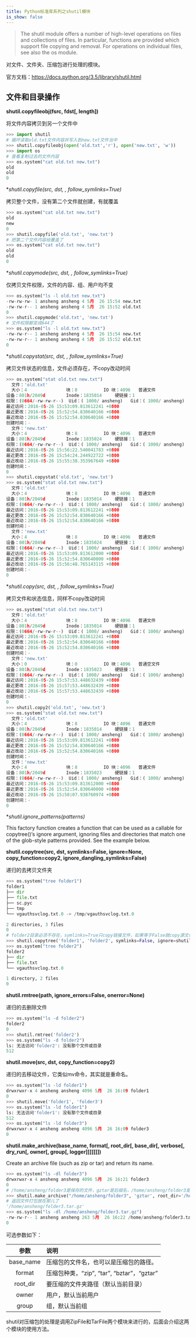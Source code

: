 ```yaml
---
title: Python标准库系列之shutil模块
is_show: false
---
```


> The shutil module offers a number of high-level operations on files and collections of files. In particular, functions are provided which support file copying and removal. For operations on individual files, see also the os module.

对文件、文件夹、压缩包进行处理的模块。

官方文档：https://docs.python.org/3.5/library/shutil.html

## 文件和目录操作

**shutil.copyfileobj(fsrc, fdst[, length])**

将文件内容拷贝到另一个文件中

```python
>>> import shutil
# 循环读取old.txt文件内容并写入到new.txt文件当中
>>> shutil.copyfileobj(open('old.txt','r'), open('new.txt', 'w'))
>>> import os
# 查看复制过去的文件内容
>>> os.system("cat old.txt new.txt") 
old
old
0
```

**shutil.copyfile(src, dst, *, follow_symlinks=True)**

拷贝整个文件，没有第二个文件就创建，有就覆盖

```python
>>> os.system("cat old.txt new.txt")
old
new
0
>>> shutil.copyfile('old.txt', 'new.txt')
# 把第二个文件内容给覆盖了
>>> os.system("cat old.txt new.txt")     
old
old
0
```

**shutil.copymode(src, dst, *, follow_symlinks=True)**

仅拷贝文件权限，文件的内容、组、用户均不变

```python
>>> os.system("ls -l old.txt new.txt")    
-rw-rw-rw- 1 ansheng ansheng 4 5月  26 15:54 new.txt
-rw-rw-r-- 1 ansheng ansheng 4 5月  26 15:52 old.txt
0
>>> shutil.copymode('old.txt', 'new.txt')
# 文件权限都变成644了
>>> os.system("ls -l old.txt new.txt")   
-rw-rw-r-- 1 ansheng ansheng 4 5月  26 15:54 new.txt
-rw-rw-r-- 1 ansheng ansheng 4 5月  26 15:52 old.txt
0
```

**shutil.copystat(src, dst, *, follow_symlinks=True)**

拷贝文件状态的信息，文件必须存在，不copy改动时间

```python
>>> os.system("stat old.txt new.txt")  
  文件：'old.txt'
  大小：4               块：8          IO 块：4096   普通文件
设备：801h/2049d        Inode：1835014     硬链接：1
权限：(0664/-rw-rw-r--)  Uid：( 1000/ ansheng)   Gid：( 1000/ ansheng)
最近访问：2016-05-26 15:53:09.813612241 +0800
最近更改：2016-05-26 15:52:54.830640166 +0800
最近改动：2016-05-26 15:52:54.830640166 +0800
创建时间：-
  文件：'new.txt'
  大小：4               块：8          IO 块：4096   普通文件
设备：801h/2049d        Inode：1835024     硬链接：1
权限：(0664/-rw-rw-r--)  Uid：( 1000/ ansheng)   Gid：( 1000/ ansheng)
最近访问：2016-05-26 15:56:22.540041783 +0800
最近更改：2016-05-26 15:54:24.244922722 +0800
最近改动：2016-05-26 15:55:38.353967649 +0800
创建时间：-
0
>>> shutil.copystat('old.txt', 'new.txt')
>>> os.system("stat old.txt new.txt")    
  文件：'old.txt'
  大小：4               块：8          IO 块：4096   普通文件
设备：801h/2049d        Inode：1835014     硬链接：1
权限：(0664/-rw-rw-r--)  Uid：( 1000/ ansheng)   Gid：( 1000/ ansheng)
最近访问：2016-05-26 15:53:09.813612241 +0800
最近更改：2016-05-26 15:52:54.830640166 +0800
最近改动：2016-05-26 15:52:54.830640166 +0800
创建时间：-
  文件：'new.txt'
  大小：4               块：8          IO 块：4096   普通文件
设备：801h/2049d        Inode：1835024     硬链接：1
权限：(0664/-rw-rw-r--)  Uid：( 1000/ ansheng)   Gid：( 1000/ ansheng)
最近访问：2016-05-26 15:53:09.813612000 +0800
最近更改：2016-05-26 15:52:54.830640000 +0800
最近改动：2016-05-26 15:56:48.765143115 +0800
创建时间：-
0
```

**shutil.copy(src, dst, *, follow_symlinks=True)**

拷贝文件和状态信息，同样不copy改动时间

```python
>>> os.system("stat old.txt new.txt")  
  文件：'old.txt'
  大小：4               块：8          IO 块：4096   普通文件
设备：801h/2049d        Inode：1835014     硬链接：1
权限：(0664/-rw-rw-r--)  Uid：( 1000/ ansheng)   Gid：( 1000/ ansheng)
最近访问：2016-05-26 15:53:09.813612241 +0800
最近更改：2016-05-26 15:52:54.830640166 +0800
最近改动：2016-05-26 15:52:54.830640166 +0800
创建时间：-
  文件：'new.txt'
  大小：0               块：0          IO 块：4096   普通空文件
设备：801h/2049d        Inode：1835023     硬链接：1
权限：(0664/-rw-rw-r--)  Uid：( 1000/ ansheng)   Gid：( 1000/ ansheng)
最近访问：2016-05-26 15:57:53.448632439 +0800
最近更改：2016-05-26 15:57:53.448632439 +0800
最近改动：2016-05-26 15:57:53.448632439 +0800
创建时间：-
0
>>> shutil.copy2('old.txt', 'new.txt')
>>> os.system("stat old.txt new.txt")  
  文件：'old.txt'
  大小：4               块：8          IO 块：4096   普通文件
设备：801h/2049d        Inode：1835014     硬链接：1
权限：(0664/-rw-rw-r--)  Uid：( 1000/ ansheng)   Gid：( 1000/ ansheng)
最近访问：2016-05-26 15:53:09.813612241 +0800
最近更改：2016-05-26 15:52:54.830640166 +0800
最近改动：2016-05-26 15:52:54.830640166 +0800
创建时间：-
  文件：'new.txt'
  大小：4               块：8          IO 块：4096   普通文件
设备：801h/2049d        Inode：1835023     硬链接：1
权限：(0664/-rw-rw-r--)  Uid：( 1000/ ansheng)   Gid：( 1000/ ansheng)
最近访问：2016-05-26 15:53:09.813612000 +0800
最近更改：2016-05-26 15:52:54.830640000 +0800
最近改动：2016-05-26 15:58:07.938760974 +0800
创建时间：-
0
```

**shutil.ignore_patterns(*patterns)**

This factory function creates a function that can be used as a callable for copytree()‘s ignore argument, ignoring files and directories that match one of the glob-style patterns provided. See the example below.

**shutil.copytree(src, dst, symlinks=False, ignore=None, copy_function=copy2, ignore_dangling_symlinks=False)**

递归的去拷贝文件夹



```python
>>> os.system("tree folder1")
folder1
├── dir
├── file.txt
├── sc.pyc
├── tmp
└── vgauthsvclog.txt.0 -> /tmp/vgauthsvclog.txt.0

2 directories, 3 files
0
# folder2目录必须不存在，symlinks=True只copy链接文件，如果等于False就copy源文件，ignore等于不copy的文件或者目录
>>> shutil.copytree('folder1', 'folder2', symlinks=False, ignore=shutil.ignore_patterns('*.pyc', 'tmp*'))   
>>> os.system("tree folder2")
folder2
├── dir
├── file.txt
└── vgauthsvclog.txt.0

1 directory, 2 files
0
```

**shutil.rmtree(path, ignore_errors=False, onerror=None)**

递归的去删除文件

```python
>>> os.system("ls -d folder2")
folder2
0
>>> shutil.rmtree('folder2')
>>> os.system("ls -d folder2")
ls: 无法访问'folder2': 没有那个文件或目录
512
```

**shutil.move(src, dst, copy_function=copy2)**

递归的去移动文件，它类似mv命令，其实就是重命名。

```python
>>> os.system("ls -ld folder1")
drwxrwxr-x 4 ansheng ansheng 4096 5月  26 16:09 folder1
0
>>> shutil.move('folder1', 'folder3')
>>> os.system("ls -ld folder1")      
ls: 无法访问'folder1': 没有那个文件或目录
512
>>> os.system("ls -ld folder3")
drwxrwxr-x 4 ansheng ansheng 4096 5月  26 16:09 folder3
0
```

**shutil.make_archive(base_name, format[, root_dir[, base_dir[, verbose[, dry_run[, owner[, group[, logger]]]]]]])**

Create an archive file (such as zip or tar) and return its name.


```python
>>> os.system("ls -dl folder3")
drwxrwxr-x 4 ansheng ansheng 4096 5月  26 16:21 folder3
0
# /home/ansheng/folder3是保存的文件，gztar是后缀名，/home/ansheng/folder3是要打包的路径
>>> shutil.make_archive("/home/ansheng/folder3", 'gztar', root_dir='/home/ansheng/folder3')
# 返回文件打包放在那儿了
'/home/ansheng/folder3.tar.gz'
>>> os.system("ls -dl /home/ansheng/folder3.tar.gz")
-rw-rw-r-- 1 ansheng ansheng 263 5月  26 16:22 /home/ansheng/folder3.tar.gz
0
```

可选参数如下：

|参数|说明|
|:--:|:--|
|base_name|压缩包的文件名，也可以是压缩包的路径。|
|format|压缩包种类，“zip”, “tar”, “bztar”，“gztar”|
|root_dir|要压缩的文件夹路径（默认当前目录）|
|owner|用户，默认当前用户|
|group|组，默认当前组|

shutil对压缩包的处理是调用ZipFile和TarFile两个模块来进行的，后面会介绍这两个模块的使用方法。
